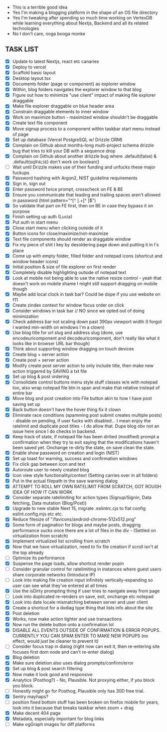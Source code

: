 - This is a terrible good idea
- Yes I'm making a blogging platform in the shape of an OS file directory
- Yes I'm tweaking after spending so much time working on VertexDB while learning everything about Nextjs, Backend and all its related technologies
- No I don't care, ooga booga monke

## TASK LIST

- [x] Update to latest Nextjs, react etc canaries
- [x] Deploy to vercel
- [x] Scaffold basic layout
- [x] Desktop layout.tsx
- [x] Documents folder (page or component) as explorer window
- [x] Within, blog folders navigates the explorer window to that blog
- [x] Figure out how to minimize "use client" impact of making file explorer draggable
- [x] Make file explorer draggable on blue header area
- [x] Constrain draggable elements to inner window
- [x] Work on maximize button - maximized window shouldn't be draggable
- [x] Create text file component
- [x] Move signup process to a component within taskbar start menu instead of page
- [x] Set up database (Vercel PostgreSQL w/ Drizzle ORM)
- [x] Complain on Github about months-long multi-project schema drizzle bug that tries to kill your DB with a sequence drop
- [x] Complain on Github about another driizzle bug where .default(false) & .default(sql`FALSE`) don't work on boolean()
- [ ] Wait until Drizzle makes use of their funding and unfucks these major fuckups
- [x] Password hashing with Argon2, NIST guideline requirements
- [x] Sign in, sign out
- [x] Enter password twice prompt, crosscheck on FE & BE
- [x] Ensure you communicate that leading and trailing spaces aren't allowed in password (html pattern="^[^ ].+[^ ]$")
- [x] So validate that part on FE first, then on BE in case they bypass it on purpose
- [x] Finish setting up auth (Lucia)
- [x] Put auth in start menu
- [x] Close start menu when clicking outside of it
- [x] Button icons for close/maximize/not-maximize
- [x] Text file components should render as draggable window
- [x] Fix my piece of shit I key by desoldering page down and putting it in I's place
- [x] Come up with empty folder, filled folder and notepad icons (shortcut and window header icons)
- [x] Initial position & size of file explorer on first render
- [x] Completely disable highlighting outside of notepad text
- [x] Look at mobile not being able to use the native resize control - yeah that doesn't work on mobile shame I might still support dragging on mobile though
- [x] Maybe add local clock in task bar? Could be dope if you use website on f11
- [x] Create zindex context for window focus order on click
- [x] Consider windows in task bar // NO since we opted out of doing minimization
- [x] Check address bar not scaling down past 390px viewport width (I forgot I wanted min-width on windows I'm a clown)
- [x] Use blog title for url slug and address slug (done, use encodeuricomponent and decodeuricomponent, don't really like what it looks like in browser URL bar though)
- [x] Think about supporting window dragging on touch devices
- [x] Create blog + server action
- [x] Create post + server action
- [x] Modify create post server action to only include title, then make new action triggered by SAVING a txt file
- [x] Set up blog & post ordering
- [x] Consolidate control buttons menu style stuff classes w/e with notepad too, also wrap notepad file btn in span and make that relative instead of entire bar
- [x] Move blog and post creation into File button akin to how I have post saving set up
- [x] Back button doesn't have the hover thing fix it clown
- [x] Eliminate race conditions (spamming post submit creates multiple posts) - disable on pending, if user fucks with disabled... I mean enjoy the ratelimit and duplicate post titles - I do allow that. Dupe blog obv not an issue here since I do checks in backend.
- [x] Keep track of state, if notepad file has been dirtied (modified) prompt a confirmation when they try to exit saying that the modifications haven't been saved yet. Onchange re-dirty the state, on save clean the state.
- [x] Enable show password on creation and login (NIST)
- [x] Set up toast for warning, success and confirmation windows
- [x] Fix click gap between icon and text
- [x] Autoroute user to newly created blog
- [x] Icon view style functionality/context (Setting carries over in all folders)
- [x] Put in the actual filepath in the save warning dialog
- [x] ATTEMPT TO ROLL MY OWN RATELIMIT FROM SCRATCH, GOT ROUGH IDEA OF HOW IT CAN WORK
- [x] Consider separate ratelimiting for action types (Signup/Signin, Data fetching, Data mutation (Blog/Post))
- [x] Upgrade to new stable Next 15, migrate .eslintrc.cjs to flat config eslint.config.mjs etc etc.
- [x] Reduce filesize of "/favicons/android-chrome-512x512.png"
- [x] Some form of pagination for blogs and maybe posts, dragging performance sucks once there are a lot of files in the div - (Settled on virtualization from scratch)
- [x] Implement virtualized list scrolling from scratch
- [x] Now that we have virtualization, need to fix file creation if scroll isn't at the top already
- [ ] Optimize its performance
- [x] Suspense the page loads, allow shortcut render popin
- [ ] Consider granular control for ratelimiting in instances where guest users share corporate networks (Introduce IP)
- [ ] Look into making file creation input infinitely vertically-expanding so user can see what they've entered at all times
- [x] Use the isDirty prompting thing if user tries to navigate away from page
- [ ] Look into duplicated re-renders on save, exit, onchange etc notepad
- [x] Look into date locale mismatching between server and user client
- [x] Create a shortcut for a dxdiag type thing that lists info about the site
- [x] Post deletion
- [x] Works, now make action tighter and use transactions
- [x] Now run the delete button onto a confirmation lol
- [x] DISABLE ALL EVENTS OUTSIDE OF CONFIRMATION & ERROR POPUPS. CURRENTLY YOU CAN SPAM ENTER TO MAKE NEW POPUPS (no effect, would just be cleaner to prevent it)
- [ ] Consider focus trap in dialog (right now can exit it, then re-entering site focuses first dom node and can't re-enter dialog)
- [x] Blog deletion
- [x] Make sure deletion also uses dialog prompts/confirm/error
- [x] Set up blog & post search filtering
- [x] Now make it look good and responsive
- [x] Analytics (Posthog?) - No, Plausible. Not proxying either, if you block you block.
- [ ] Honestly might go for Posthog, Plausible only has 30D free trial.
- [x] Sentry mayhaps?
- [ ] position fixed bottom stuff has been broken on firefox mobile for years, look into it because that breaks taskbar when zoom + drag
- [x] Make decent 404 page
- [x] Metadata, especially important for blog links
- [ ] Make ogGraph images for diff platforms
